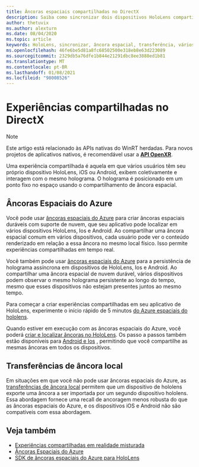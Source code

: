 ```yaml
---
title: Âncoras espaciais compartilhadas no DirectX
description: Saiba como sincronizar dois dispositivos HoloLens compartilhando âncoras espaciais locais e do Azure em aplicativos DirectX.
author: thetuvix
ms.author: alexturn
ms.date: 08/04/2020
ms.topic: article
keywords: HoloLens, sincronizar, âncora espacial, transferência, vários participantes, exibição, cenário, passo a passos, código de exemplo, Azure, âncoras espaciais do Azure, ASA
ms.openlocfilehash: 46fe6be5d81a8fc68502500e318eb8e63d223089
ms.sourcegitcommit: 2329db5a76dfe1b844e21291dbc8ee3888ed1b81
ms.translationtype: MT
ms.contentlocale: pt-BR
ms.lasthandoff: 01/08/2021
ms.locfileid: "98008526"
---
```

# <a name="shared-experiences-in-directx"></a>Experiências compartilhadas no DirectX

> [!NOTE]
> Este artigo está relacionado às APIs nativas do WinRT herdadas.  Para novos projetos de aplicativos nativos, é recomendável usar a **[API OpenXR](../native/openxr-getting-started.md)**.

Uma experiência compartilhada é aquela em que vários usuários têm seu próprio dispositivo HoloLens, iOS ou Android, exibem coletivamente e interagem com o mesmo holograma. O holograma é posicionado em um ponto fixo no espaço usando o compartilhamento de âncora espacial.

## <a name="azure-spatial-anchors"></a>Âncoras Espaciais do Azure

Você pode usar <a href="https://docs.microsoft.com/azure/spatial-anchors/overview" target="_blank">âncoras espaciais do Azure</a> para criar âncoras espaciais duráveis com suporte de nuvem, que seu aplicativo pode localizar em vários dispositivos HoloLens, Ios e Android.  Ao compartilhar uma âncora espacial comum em vários dispositivos, cada usuário pode ver o conteúdo renderizado em relação a essa âncora no mesmo local físico.  Isso permite experiências compartilhadas em tempo real.

Você também pode usar <a href="https://docs.microsoft.com/azure/spatial-anchors/overview" target="_blank">âncoras espaciais do Azure</a> para a persistência de holograma assíncrona em dispositivos de HoloLens, Ios e Android.  Ao compartilhar uma âncora espacial de nuvem durável, vários dispositivos podem observar o mesmo holograma persistente ao longo do tempo, mesmo que esses dispositivos não estejam presentes juntos ao mesmo tempo.

Para começar a criar experiências compartilhadas em seu aplicativo de HoloLens, experimente o início rápido de 5 minutos <a href="https://docs.microsoft.com/azure/spatial-anchors/quickstarts/get-started-hololens" target="_blank">do Azure espaciais do hololens</a>.

Quando estiver em execução com as âncoras espaciais do Azure, você poderá <a href="https://docs.microsoft.com/azure/spatial-anchors/concepts/create-locate-anchors-cpp-winrt" target="_blank">criar e localizar âncoras no HoloLens</a>.  Os passo a passos também estão disponíveis para <a href="https://docs.microsoft.com/azure/spatial-anchors/create-locate-anchors-overview" target="_blank">Android e Ios</a> , permitindo que você compartilhe as mesmas âncoras em todos os dispositivos.

## <a name="local-anchor-transfers"></a>Transferências de âncora local

Em situações em que você não pode usar âncoras espaciais do Azure, as [transferências de âncora local](../../out-of-scope/local-anchor-transfers-in-directx.md) permitem que um dispositivo de hololens exporte uma âncora a ser importada por um segundo dispositivo hololens.  Essa abordagem fornece uma recall de ancoragem menos robusta do que as âncoras espaciais do Azure, e os dispositivos iOS e Android não são compatíveis com essa abordagem.

## <a name="see-also"></a>Veja também

* [Experiências compartilhadas em realidade misturada](shared-experiences-in-mixed-reality.md)
* <a href="https://docs.microsoft.com/azure/spatial-anchors" target="_blank">Âncoras Espaciais do Azure</a>
* <a href="https://docs.microsoft.com/cpp/api/spatial-anchors/winrt/" target="_blank">SDK de âncoras espaciais do Azure para HoloLens</a>